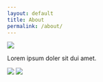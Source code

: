 ```yaml
---
layout: default
title: About
permalink: /about/
---
```


<div class="about-content">
	<img class="about-image" src="{{ site.url }}/assets/flip.jpg">
	<div class="caption-overlay">
		<p class="caption-overlay-content">Lorem ipsum doler sit dui amet.</p>
	</div>
	<img class="about-image" src="{{ site.url }}/assets/lake.jpg">
	<img class="about-image" src="{{ site.url }}/assets/stance.jpg">
</div>

